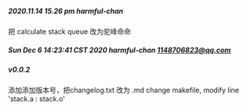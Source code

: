 ##### 2020.11.14 15.26 pm harmful-chan
把 calculate stack queue 改为驼峰命命

##### Sun Dec 6 14:23:41 CST 2020 harmful-chan 1148706823@qq.com 
##### v0.0.2
添加添加版本号，把changelog.txt 改为 .md
change makefile, modify line 'stack.a : stack.o'

